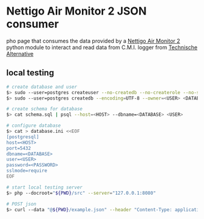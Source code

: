 # Nettigo Air Monitor 2 JSON consumer
pho page that consumes the data provided by a [Nettigo Air Monitor 2](https://nettigo.eu/products/nettigo-air-monitor-kit-0-3-2-build-your-own-smog-sensor)
python module to interact and read data from C.M.I. logger from [Technische Alternative](https://www.ta.co.at)

## local testing
```sh
# create database and user
$> sudo --user=postgres createuser --no-createdb --no-createrole --no-superuser --pwprompt <USER>
$> sudo --user=postgres createdb --encoding=UTF-8 --owner=<USER> <DATABASE>

# create schema for database
$> cat schema.sql | psql --host=<HOST> --dbname=<DATABASE> <USER>

# configure database
$> cat > database.ini <<EOF
[postgresql]
host=<HOST>
port=5432
dbname=<DATABASE>
user=<USER>
password=<PASSWORD>
sslmode=require
EOF

# start local testing server
$> php --docroot="${PWD}/src" --server="127.0.0.1:8080"

# POST json
$> curl --data "@${PWD}/example.json" --header "Content-Type: application/json" --request POST --verbose http://127.0.0.1:8080/index.php
```

